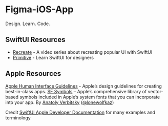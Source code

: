 # Figma-iOS-App
Design. Learn. Code.

## SwiftUI Resources
* [Recreate](https://recreatecode.com) - A video series about recreating popular UI with SwiftUI
* [Primitive](https://primitive.school) - Learn SwiftUI for designers

## Apple Resources
[Apple Human Interface Guidelines](https://developer.apple.com/design/human-interface-guidelines/) - Apple’s design guidelines for creating best-in-class apps.
[SF Symbols](https://developer.apple.com/sf-symbols/) – Apple’s comprehensive library of vector-based symbols included in Apple’s system fonts that you can incorporate into your app.
By [Anatoly Verbitsky](https://anatoly.tech) ([@lonewolfkaz](https://twitter.com/lonewolfkaz))

Credit [SwiftUI Apple Developer Documentation](https://developer.apple.com/documentation/swiftui) for many examples and terminology
